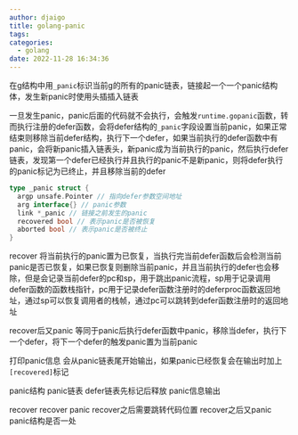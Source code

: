 ```yaml
---
author: djaigo
title: golang-panic
tags:
categories:
  - golang
date: 2022-11-28 16:34:36
---
```




在g结构中用`_panic`标识当前g的所有的panic链表，链接起一个一个panic结构体，发生新panic时使用头插插入链表

一旦发生panic，panic后面的代码就不会执行，会触发`runtime.gopanic`函数，转而执行注册的defer函数，会将defer结构的`_panic`字段设置当前panic，如果正常结束则移除当前defer结构，执行下一个defer，如果当前执行的defer函数中有panic，会将新panic插入链表头，新panic成为当前执行的panic，然后执行defer链表，发现第一个defer已经执行并且执行的panic不是新panic，则将defer执行的panic标记为已终止，并且移除当前的defer



```go
type _panic struct {
  argp unsafe.Pointer // 指向defer参数空间地址
  arg interface{} // panic参数
  link *_panic // 链接之前发生的panic
  recovered bool // 表示panic是否被恢复
  aborted bool // 表示panic是否被终止
}
```



recover
将当前执行的panic置为已恢复，当执行完当前defer函数后会检测当前panic是否已恢复，如果已恢复则删除当前panic，并且当前执行的defer也会移除，但是会记录当前defer的pc和sp，用于跳出panic流程，sp用于记录调用defer函数的函数栈指针，pc用于记录defer函数注册时的deferproc函数返回地址，通过sp可以恢复调用者的栈帧，通过pc可以跳转到defer函数注册时的返回地址

recover后又panic
等同于panic后执行defer函数中panic，移除当defer，执行下一个defer，将下一个defer的触发panic置为当前panic



打印panic信息
会从panic链表尾开始输出，如果panic已经恢复会在输出时加上`[recovered]`标记




panic结构
panic链表
  defer链表先标记后释放
panic信息输出

recover
  recover panic
  recover之后需要跳转代码位置
  recover之后又panic
    panic结构是否一处
    
